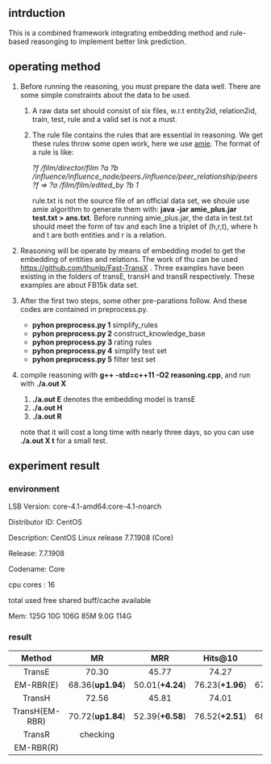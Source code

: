 ## intrduction

This is a combined framework integrating embedding method and rule-based reasonging to implement better link prediction.

## operating method

1. Before running the reasoning, you must prepare the data well. There are some simple constraints about the data to be used.

   1. A raw data set should consist of six files, w.r.t entity2id, relation2id, train, test, rule and a valid set is not a must.

   2. The rule file contains the rules that are essential in reasoning. We get these rules throw some open work, here we use [amie](https://www.mpi-inf.mpg.de/departments/databases-and-information-systems/research/yago-naga/amie/). The format of a rule is like:

      *?f  /film/director/film  ?a  ?b  /influence/influence_node/peers./influence/peer_relationship/peers  ?f   => ?a  /film/film/edited_by  ?b	1*

      rule.txt is not the source file of an official data set, we shoule use amie algorithm to generate them with: **java -jar amie_plus.jar test.txt > ans.txt**. Before running amie_plus.jar, the data in test.txt should meet the form of tsv and each line a triplet of (h,r,t), where h and t are both entities and r is a relation.


2. Reasoning will be operate by means of embedding model to get the embedding of entities and relations. The work of thu can be used  https://github.com/thunlp/Fast-TransX . Three examples have been existing in the folders of transE, transH and transR respectively. These examples are about FB15k data set.

3. After the first two steps, some other pre-parations follow. And these codes are contained in preprocess.py.

   - **pyhon preprocess.py 1** simplify_rules
   - **pyhon preprocess.py 2** construct_knowledge_base
   - **pyhon preprocess.py 3** rating rules
   - **pyhon preprocess.py 4** simplify test set
   - **pyhon preprocess.py 5** filter test set

4. compile reasoning with **g++ -std=c++11 -O2 reasoning.cpp**, and run with **./a.out X**

   1. **./a.out E** denotes the embedding model is transE
   2. **./a.out H**
   3. **./a.out R**
   
   note that it will cost a long time with nearly three days, so you can use **./a.out X t** for a small test.

## experiment result

### environment

LSB Version:	core-4.1-amd64:core-4.1-noarch

Distributor ID:	CentOS

Description:	CentOS Linux release 7.7.1908 (Core)

Release:	7.7.1908

Codename:	Core

cpu cores	: 16

total    used    free   shared buff/cache  available

Mem:      125G     10G    106G     85M    9.0G    114G

### result

| Method | MR | MRR | Hits@10 | Hits@5 | Hits@3 | Hits@1 |
| :----: | :----: | :----: | :----: | :----: | :----: | :----: |
| TransE |   70.30   |   45.77   |   74.27   |   64.44   |   55.79        |   29.98  |
| EM-RBR(E) |  68.36(**up1.94**)  |   50.01(**+4.24**)   | 76.23(**+1.96**) |  67.84(**+3.40**)  |   60.62(**+4.83**)   |   34.44(**+4.46**)   |
| TransH | 72.56 | 45.81 | 74.01 | 64.09 | 55.53 | 30.37 |
| TransH(EM-RBR) | 70.72(**up1.84**) | 52.39(**+6.58**) | 76.52(**+2.51**) | 68.28(**+4.19**) | 61.13(**+5.60**) | 38.82(**+8.45**) |
| TransR |   checking   |      |      |      |      |      |
| EM-RBR(R) |      |      |      |      |      |      |
